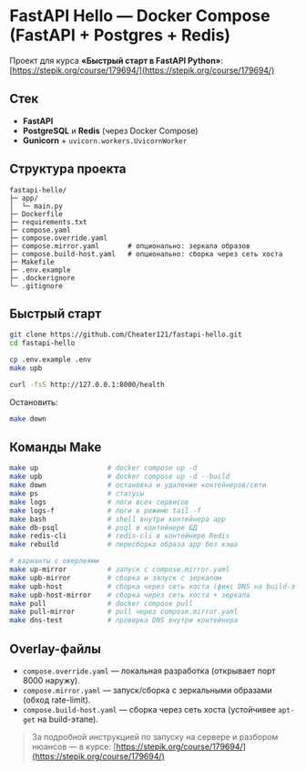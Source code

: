 # FastAPI Hello — Docker Compose (FastAPI + Postgres + Redis)

Проект для курса **«Быстрый старт в FastAPI Python»**: [https://stepik.org/course/179694/](https://stepik.org/course/179694/)

## Стек

* **FastAPI**
* **PostgreSQL** и **Redis** (через Docker Compose)
* **Gunicorn** + `uvicorn.workers.UvicornWorker`

## Структура проекта

```
fastapi-hello/
├─ app/
│  └─ main.py
├─ Dockerfile
├─ requirements.txt
├─ compose.yaml
├─ compose.override.yaml
├─ compose.mirror.yaml       # опционально: зеркала образов
├─ compose.build-host.yaml   # опционально: сборка через сеть хоста
├─ Makefile
├─ .env.example
├─ .dockerignore
└─ .gitignore
```

## Быстрый старт

```bash
git clone https://github.com/Cheater121/fastapi-hello.git
cd fastapi-hello

cp .env.example .env
make upb

curl -fsS http://127.0.0.1:8000/health
```

Остановить:

```bash
make down
```

## Команды Make

```bash
make up                 # docker compose up -d
make upb                # docker compose up -d --build
make down               # остановка и удаление контейнеров/сети
make ps                 # статусы
make logs               # логи всех сервисов
make logs-f             # логи в режиме tail -f
make bash               # shell внутри контейнера app
make db-psql            # psql в контейнере БД
make redis-cli          # redis-cli в контейнере Redis
make rebuild            # пересборка образа app без кэша

# варианты с оверлеями
make up-mirror          # запуск с compose.mirror.yaml
make upb-mirror         # сборка и запуск с зеркалом
make upb-host           # сборка через сеть хоста (фикс DNS на build-этапе)
make upb-host-mirror    # сборка через сеть хоста + зеркала
make pull               # docker compose pull
make pull-mirror        # pull через compose.mirror.yaml
make dns-test           # проверка DNS внутри контейнера
```

## Overlay-файлы

* `compose.override.yaml` — локальная разработка (открывает порт 8000 наружу).
* `compose.mirror.yaml` — запуск/сборка с зеркальными образами (обход rate-limit).
* `compose.build-host.yaml` — сборка через сеть хоста (устойчивее `apt-get` на build-этапе).

> За подробной инструкцией по запуску на сервере и разбором нюансов — в курсе: [https://stepik.org/course/179694/](https://stepik.org/course/179694/)
